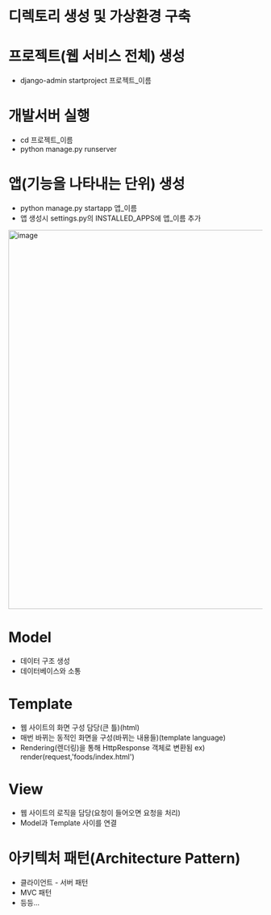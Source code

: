 # 디렉토리 생성 및 가상환경 구축

# 프로젝트(웹 서비스 전체) 생성
* django-admin startproject 프로젝트_이름

# 개발서버 실행
* cd 프로젝트_이름
* python manage.py runserver

# 앱(기능을 나타내는 단위) 생성
* python manage.py startapp 앱_이름
* 앱 생성시 settings.py의 INSTALLED_APPS에 앱_이름 추가

<img width="751" alt="image" src="https://user-images.githubusercontent.com/88610333/180192043-7f137db2-641e-4253-b308-50123eac04c0.png">

# Model
* 데이터 구조 생성
* 데이터베이스와 소통

# Template
* 웹 사이트의 화면 구성 담당(큰 틀)(html)
* 매번 바뀌는 동적인 화면을 구성(바뀌는 내용들)(template language)
* Rendering(렌더링)을 통해 HttpResponse 객체로 변환됨 ex) render(request,'foods/index.html')

# View
* 웹 사이트의 로직을 담당(요청이 들어오면 요청을 처리)
* Model과 Template 사이를 연결

# 아키텍처 패턴(Architecture Pattern)
* 클라이언트 - 서버 패턴
* MVC 패턴
* 등등...
